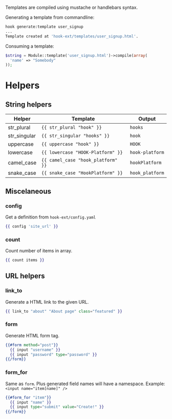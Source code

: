Templates are compiled using mustache or handlebars syntax.

Generating a template from commandline:

```bash
hook generate:template user_signup
...
Template created at 'hook-ext/templates/user_signup.html'.
```

Consuming a template:

```php
$string = Module::template('user_signup.html')->compile(array(
  'name' => "Somebody"
));
```

# Helpers

## String helpers

| Helper | Template | Output |
|--------|----------|--------|
| str_plural | `{{ str_plural "hook" }}` | `hooks` |
| str_singular | `{{ str_singular "hooks" }}` | `hook` |
| uppercase | `{{ uppercase "hook" }}` | `HOOK` |
| lowercase | `{{ lowercase "HOOK-Platform" }}` | `hook-platform` |
| camel_case | `{{ camel_case "hook_platform" }}` | `hookPlatform` |
| snake_case | `{{ snake_case "HookPlatform" }}` | `hook_platform` |

## Miscelaneous

### config

Get a definition from `hook-ext/config.yaml`

```hbs
{{ config 'site_url' }}
```

### count

Count number of items in array.

```hbs
{{ count items }}
```

## URL helpers

### link_to

Generate a HTML link to the given URL.

```hbs
{{ link_to "about" "About page" class="featured" }}
```

### form

Generate HTML form tag.

```hbs
{{#form method="post"}}
  {{ input "username" }}
  {{ input "password" type="password" }}
{{/form}}
```

### form_for

Same as `form`. Plus generated field names will have a namespace. Example: `<input name="item[name]" />`

```hbs
{{#form_for "item"}}
  {{ input "name" }}
  {{ input type="submit" value="Create!" }}
{{/form}}
```
